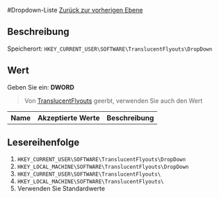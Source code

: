 #Dropdown-Liste
[Zurück zur vorherigen Ebene](../CONFIG.md)
## Beschreibung
Speicherort: `HKEY_CURRENT_USER\SOFTWARE\TranslucentFlyouts\DropDown`
## Wert
Geben Sie ein: <b>DWORD</b>
> Von [TranslucentFlyouts](..\CONFIG.md) geerbt, verwenden Sie auch den Wert
<table>
<tr>
<th>Name</th>
<th>Akzeptierte Werte</th>
<th>Beschreibung</th>
</tr>

</table>

## Lesereihenfolge
1. `HKEY_CURRENT_USER\SOFTWARE\TranslucentFlyouts\DropDown` 
2. `HKEY_LOCAL_MACHINE\SOFTWARE\TranslucentFlyouts\DropDown`
3. `HKEY_CURRENT_USER\SOFTWARE\TranslucentFlyouts\` 
4. `HKEY_LOCAL_MACHINE\SOFTWARE\TranslucentFlyouts\` 
5. Verwenden Sie Standardwerte